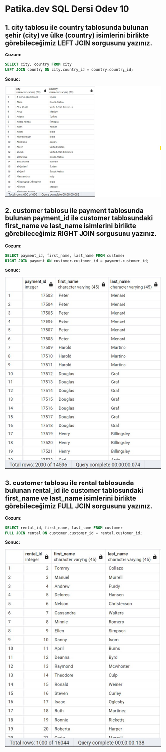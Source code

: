 # Patika.dev SQL Dersi Odev 10


## 1. city tablosu ile country tablosunda bulunan şehir (city) ve ülke (country) isimlerini birlikte görebileceğimiz LEFT JOIN sorgusunu yazınız.

**Cozum:**

```SQL
SELECT city, country FROM city
LEFT JOIN country ON city.country_id = country.country_id;
```

**Sonuc:**

![Sonuc](/images/SqlOdev10_1.jpg)


## 2. customer tablosu ile payment tablosunda bulunan payment_id ile customer tablosundaki first_name ve last_name isimlerini birlikte görebileceğimiz RIGHT JOIN sorgusunu yazınız.

**Cozum:**

```SQL
SELECT payment_id, first_name, last_name FROM customer
RIGHT JOIN payment ON customer.customer_id = payment.customer_id;
```

**Sonuc:**

![Sonuc](/images/SqlOdev10_2.jpg)



## 3. customer tablosu ile rental tablosunda bulunan rental_id ile customer tablosundaki first_name ve last_name isimlerini birlikte görebileceğimiz FULL JOIN sorgusunu yazınız.

**Cozum:**

```SQL
SELECT rental_id, first_name, last_name FROM customer
FULL JOIN rental ON customer.customer_id = rental.customer_id;
```

**Sonuc:**

![Sonuc](/images/SqlOdev10_3.jpg)

